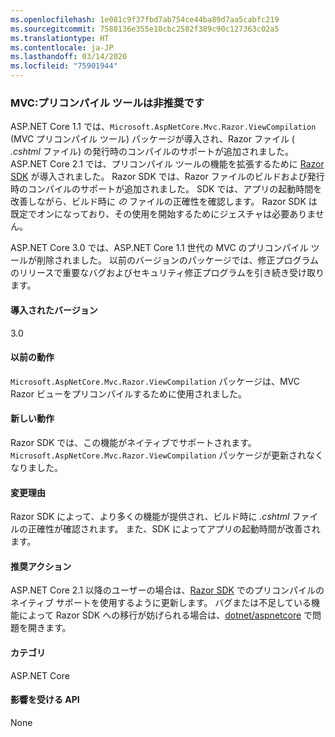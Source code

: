 ```yaml
---
ms.openlocfilehash: 1e081c9f37fbd7ab754ce44ba89d7aa5cabfc219
ms.sourcegitcommit: 7588136e355e10cbc2582f389c90c127363c02a5
ms.translationtype: HT
ms.contentlocale: ja-JP
ms.lasthandoff: 03/14/2020
ms.locfileid: "75901944"
---
```

### <a name="mvc-precompilation-tool-deprecated"></a>MVC:プリコンパイル ツールは非推奨です

ASP.NET Core 1.1 では、`Microsoft.AspNetCore.Mvc.Razor.ViewCompilation` (MVC プリコンパイル ツール) パッケージが導入され、Razor ファイル ( *.cshtml* ファイル) の発行時のコンパイルのサポートが追加されました。 ASP.NET Core 2.1 では、プリコンパイル ツールの機能を拡張するために [Razor SDK](/aspnet/core/razor-pages/sdk?view=aspnetcore-2.1) が導入されました。 Razor SDK では、Razor ファイルのビルドおよび発行時のコンパイルのサポートが追加されました。 SDK では、アプリの起動時間を改善しながら、ビルド時に *の* ファイルの正確性を確認します。 Razor SDK は既定でオンになっており、その使用を開始するためにジェスチャは必要ありません。

ASP.NET Core 3.0 では、ASP.NET Core 1.1 世代の MVC のプリコンパイル ツールが削除されました。 以前のバージョンのパッケージでは、修正プログラムのリリースで重要なバグおよびセキュリティ修正プログラムを引き続き受け取ります。

#### <a name="version-introduced"></a>導入されたバージョン

3.0

#### <a name="old-behavior"></a>以前の動作

`Microsoft.AspNetCore.Mvc.Razor.ViewCompilation` パッケージは、MVC Razor ビューをプリコンパイルするために使用されました。

#### <a name="new-behavior"></a>新しい動作

Razor SDK では、この機能がネイティブでサポートされます。 `Microsoft.AspNetCore.Mvc.Razor.ViewCompilation` パッケージが更新されなくなりました。

#### <a name="reason-for-change"></a>変更理由

Razor SDK によって、より多くの機能が提供され、ビルド時に *.cshtml* ファイルの正確性が確認されます。 また、SDK によってアプリの起動時間が改善されます。

#### <a name="recommended-action"></a>推奨アクション

ASP.NET Core 2.1 以降のユーザーの場合は、[Razor SDK](/aspnet/core/razor-pages/sdk?view=aspnetcore-3.0) でのプリコンパイルのネイティブ サポートを使用するように更新します。 バグまたは不足している機能によって Razor SDK への移行が妨げられる場合は、[dotnet/aspnetcore](https://github.com/dotnet/aspnetcore/issues) で問題を開きます。

#### <a name="category"></a>カテゴリ

ASP.NET Core

#### <a name="affected-apis"></a>影響を受ける API

None

<!-- 

### Affected APIs

Not detectable via API analysis

-->

